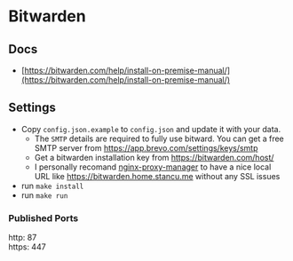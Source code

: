 # Bitwarden

## Docs

- [https://bitwarden.com/help/install-on-premise-manual/](https://bitwarden.com/help/install-on-premise-manual/)

## Settings

- Copy `config.json.example` to `config.json` and update it with your data.  
  - The `SMTP` details are required to fully use bitward. You can get a free SMTP server from https://app.brevo.com/settings/keys/smtp
  - Get a bitwarden installation key from https://bitwarden.com/host/
  - I personally recomand [nginx-proxy-manager](../nginx-proxy-manager/) to have a nice local URL like https://bitwarden.home.stancu.me without any SSL issues
- run `make install`
- run `make run`

### Published Ports

http: 87  
https: 447